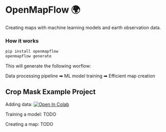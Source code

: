 # OpenMapFlow 🌍
Creating maps with machine learning models and earth observation data.


### How it works
```bash
pip install openmapflow
openmapflow generate
```
This will generate the following worflow: 

Data processing pipeline ➡ ML model training ➡ Efficient map creation

## Crop Mask Example Project

Adding data: [![Open In Colab](https://colab.research.google.com/assets/colab-badge.svg)](https://colab.research.google.com/github/nasaharvest/openmapflow/blob/main/crop-mask-example/notebooks/new_data.ipynb) 

Training a model: TODO

Creating a map: TODO